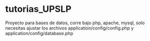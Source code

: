 tutorias_UPSLP
==============

Proyecto para bases de datos, corre bajo php, apache, mysql, solo necesitas ajustar los archivos application/config/config.php y application/config/database.php
